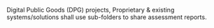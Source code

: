 Digital Public Goods (DPG) projects, Proprietary & existing systems/solutions shall use sub-folders to share assessment reports.